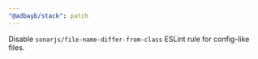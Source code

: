 ```yaml
---
"@adbayb/stack": patch
---
```


Disable `sonarjs/file-name-differ-from-class` ESLint rule for config-like files.
